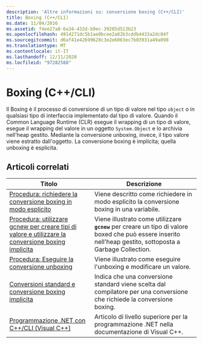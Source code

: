 ```yaml
---
description: 'Altre informazioni su: conversione boxing (C++/CLI)'
title: Boxing (C++/CLI)
ms.date: 11/04/2016
ms.assetid: f4ee27a8-6a34-432d-b9ec-39285d513b23
ms.openlocfilehash: 4914271dc5b1ae0bcee2a82b3cddb4433a2dc84f
ms.sourcegitcommit: d6af41e42699628c3e2e6063ec7b03931a49a098
ms.translationtype: MT
ms.contentlocale: it-IT
ms.lasthandoff: 12/11/2020
ms.locfileid: "97282588"
---
```

# <a name="boxing-ccli"></a>Boxing (C++/CLI)

Il Boxing è il processo di conversione di un tipo di valore nel tipo `object` o in qualsiasi tipo di interfaccia implementato dal tipo di valore. Quando il Common Language Runtime (CLR) esegue il wrapping di un tipo di valore, esegue il wrapping del valore in un oggetto `System.Object` e lo archivia nell'heap gestito. Mediante la conversione unboxing, invece, il tipo valore viene estratto dall'oggetto. La conversione boxing è implicita; quella unboxing è esplicita.

## <a name="related-articles"></a>Articoli correlati

|Titolo|Descrizione|
|-----------|-----------------|
|[Procedura: richiedere la conversione boxing in modo esplicito](../dotnet/how-to-explicitly-request-boxing.md)|Viene descritto come richiedere in modo esplicito la conversione boxing in una variabile.|
|[Procedura: utilizzare gcnew per creare tipi di valore e utilizzare la conversione boxing implicita](../dotnet/how-to-use-gcnew-to-create-value-types-and-use-implicit-boxing.md)|Viene illustrato come utilizzare **`gcnew`** per creare un tipo di valore boxed che può essere inserito nell'heap gestito, sottoposta a Garbage Collection.|
|[Procedura: Eseguire la conversione unboxing](../dotnet/how-to-unbox.md)|Viene illustrato come eseguire l'unboxing e modificare un valore.|
|[Conversioni standard e conversione boxing implicita](../dotnet/standard-conversions-and-implicit-boxing.md)|Indica che una conversione standard viene scelta dal compilatore per una conversione che richiede la conversione boxing.|
|[Programmazione .NET con C++/CLI (Visual C++)](../dotnet/dotnet-programming-with-cpp-cli-visual-cpp.md)|Articolo di livello superiore per la programmazione .NET nella documentazione di Visual C++.|
